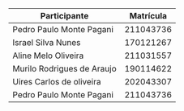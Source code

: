 
| Participante             | Matrícula |
|--------------------------|-----------|
| Pedro Paulo Monte Pagani | 211043736 |
| Israel Silva Nunes       | 170121267 |
| Aline Melo Oliveira | 211031557 |
| Murilo Rodrigues de Araujo | 190114622 |
| Uires Carlos de oliveira | 202043307 |
| Pedro Paulo Monte Pagani | 211043736 |